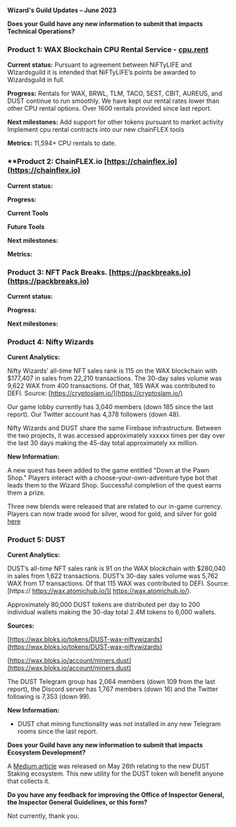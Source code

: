 **Wizard's Guild Updates – June 2023**

**Does your Guild have any new information to submit that impacts Technical Operations?**



### **Product 1: WAX Blockchain CPU Rental Service - [cpu.rent](https://cpu.rent/)**

**Current status:**
Pursuant to agreement between NiFTyLIFE and WIzardsguild it is intended that NiFTyLIFE’s points be awarded to Wizardsguild in full.

**Progress:**
Rentals for WAX, BRWL, TLM, TACO, SEST, CBIT, AUREUS, and DUST continue to run smoothly.
We have kept our rental rates lower than other CPU rental options.
Over 1600 rentals provided since last report.

**Next milestones:**
Add support for other tokens pursuant to market activity
Implement cpu rental contracts into our new chainFLEX tools

**Metrics:**
11,594+ CPU rentals to date.

### **Product 2: ChainFLEX.io [https://chainflex.io](https://chainflex.io)

**Current status:**


**Progress:**

**Current Tools**


**Future Tools**


**Next milestones:**


**Metrics:**

 
### **Product 3: NFT Pack Breaks. [https://packbreaks.io](https://packbreaks.io)**

**Current status:**


**Progress:**



**Next milestones:**



### **Product 4: Nifty Wizards**

**Curent Analytics:** 

Nifty Wizards’ all-time NFT sales rank is 115 on the WAX blockchain with $177,407 in sales from 22,210 transactions. The 30-day sales volume was 9,622 WAX from 400 transactions. Of that, 185 WAX was contributed to DEFI. Source: [https://cryptoslam.io/](https://cryptoslam.io/)

Our game lobby currently has 3,040 members (down 185 since the last report). Our Twitter account has 4,378 followers (down 48).

Nifty Wizards and DUST share the same Firebase infrastructure. Between the two projects, it was accessed approximately xxxxxx times per day over the last 30 days making the 45-day total approximately xx million.

**New Information:**

A new quest has been added to the game entitled "Down at the Pawn Shop." Players interact with a choose-your-own-adventure type bot that leads them to the Wizard Shop. Successful completion of the quest earns them a prize.

Three new blends were released that are related to our in-game currency. Players can now trade wood for silver, wood for gold, and silver for gold [here](https://neftyblocks.com/collection/niftywizards/blends) 

### **Product 5: DUST**

**Curent Analytics:**

DUST’s all-time NFT sales rank is 91 on the WAX blockchain with $280,040 in sales from 1,622 transactions. DUST’s 30-day sales volume was 5,762 WAX from 17 transactions. Of that 115 WAX was contributed to DEFI. Source: [https:// https://wax.atomichub.io/]( https://wax.atomichub.io/).

Approximately 80,000 DUST tokens are distributed per day to 200 individual wallets making the 30-day total 2.4M tokens to 6,000 wallets.

**Sources:**

[https://wax.bloks.io/tokens/DUST-wax-niftywizards](https://wax.bloks.io/tokens/DUST-wax-niftywizards)

[https://wax.bloks.io/account/miners.dust](https://wax.bloks.io/account/miners.dust)

The DUST Telegram group has 2,064 members (down 109 from the last report), the Discord server has 1,767 members (down 16) and the Twitter following is 7,353 (down 99).

**New Information:**

- DUST chat mining functionality was not installed in any new Telegram rooms since the last report.


**Does your Guild have any new information to submit that impacts Ecosystem Development?**

A [Medium article](https://medium.com/nifty-wizards/lets-stake-some-du-t-1346231e7de5) was released on May 26th relating to the new DUST Staking ecosystem. This new utility for the DUST token will benefit anyone that collects it. 

**Do you have any feedback for improving the Office of Inspector General, the Inspector General Guidelines, or this form?**

Not currently, thank you.

